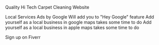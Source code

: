 Quality Hi Tech Carpet Cleaning Website

Local Services Ads by Google
Will add you to "Hey Google" feature
Add yourself as a local business in google maps takes some time to do
Add yourself as a local business in apple maps takes some time to do

Sign up on Fiverr
